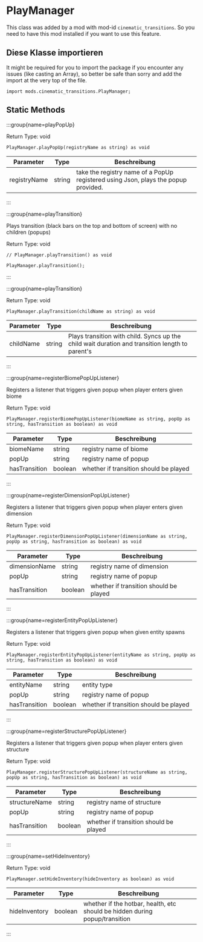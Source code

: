 # PlayManager

This class was added by a mod with mod-id `cinematic_transitions`. So you need to have this mod installed if you want to use this feature.

## Diese Klasse importieren

It might be required for you to import the package if you encounter any issues (like casting an Array), so better be safe than sorry and add the import at the very top of the file.
```zenscript
import mods.cinematic_transitions.PlayManager;
```


## Static Methods

:::group{name=playPopUp}



Return Type: void

```zenscript
PlayManager.playPopUp(registryName as string) as void
```

| Parameter    | Type   | Beschreibung                                                                       |
| ------------ | ------ | ---------------------------------------------------------------------------------- |
| registryName | string | take the registry name of a PopUp registered using Json, plays the popup provided. |


:::

:::group{name=playTransition}

Plays transition (black bars on the top and bottom of screen) with no children (popups)

Return Type: void

```zenscript
// PlayManager.playTransition() as void

PlayManager.playTransition();
```

:::

:::group{name=playTransition}



Return Type: void

```zenscript
PlayManager.playTransition(childName as string) as void
```

| Parameter | Type   | Beschreibung                                                                                    |
| --------- | ------ | ----------------------------------------------------------------------------------------------- |
| childName | string | Plays transition with child. Syncs up the child wait duration and transition length to parent's |


:::

:::group{name=registerBiomePopUpListener}

Registers a listener that triggers given popup when player enters given biome

Return Type: void

```zenscript
PlayManager.registerBiomePopUpListener(biomeName as string, popUp as string, hasTransition as boolean) as void
```

| Parameter     | Type    | Beschreibung                           |
| ------------- | ------- | -------------------------------------- |
| biomeName     | string  | registry name of biome                 |
| popUp         | string  | registry name of popup                 |
| hasTransition | boolean | whether if transition should be played |


:::

:::group{name=registerDimensionPopUpListener}

Registers a listener that triggers given popup when player enters given dimension

Return Type: void

```zenscript
PlayManager.registerDimensionPopUpListener(dimensionName as string, popUp as string, hasTransition as boolean) as void
```

| Parameter     | Type    | Beschreibung                           |
| ------------- | ------- | -------------------------------------- |
| dimensionName | string  | registry name of dimension             |
| popUp         | string  | registry name of popup                 |
| hasTransition | boolean | whether if transition should be played |


:::

:::group{name=registerEntityPopUpListener}

Registers a listener that triggers given popup when given entity spawns

Return Type: void

```zenscript
PlayManager.registerEntityPopUpListener(entityName as string, popUp as string, hasTransition as boolean) as void
```

| Parameter     | Type    | Beschreibung                           |
| ------------- | ------- | -------------------------------------- |
| entityName    | string  | entity type                            |
| popUp         | string  | registry name of popup                 |
| hasTransition | boolean | whether if transition should be played |


:::

:::group{name=registerStructurePopUpListener}

Registers a listener that triggers given popup when player enters given structure

Return Type: void

```zenscript
PlayManager.registerStructurePopUpListener(structureName as string, popUp as string, hasTransition as boolean) as void
```

| Parameter     | Type    | Beschreibung                           |
| ------------- | ------- | -------------------------------------- |
| structureName | string  | registry name of structure             |
| popUp         | string  | registry name of popup                 |
| hasTransition | boolean | whether if transition should be played |


:::

:::group{name=setHideInventory}



Return Type: void

```zenscript
PlayManager.setHideInventory(hideInventory as boolean) as void
```

| Parameter     | Type    | Beschreibung                                                                |
| ------------- | ------- | --------------------------------------------------------------------------- |
| hideInventory | boolean | whether if the hotbar, health, etc should be hidden during popup/transition |


:::

